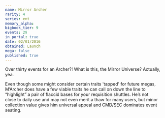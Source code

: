 ```yaml
---
name: Mirror Archer
rarity: 4
series: ent
memory_alpha:
bigbook_tier: 9
events: 29
in_portal: true
date: 02/01/2016
obtained: Launch
mega: false
published: true
---
```


Over thirty events for an Archer?! What is this, the Mirror Universe? Actually, yea. 

Even though some might consider certain traits 'tapped' for future megas, M’Archer does have a few viable traits he can call on down the line to “highlight” a pair of flaccid bases for your requisition shuttles. He’s not close to daily use and may not even merit a thaw for many users, but minor collection value gives him universal appeal and CMD/SEC dominates event seating.
